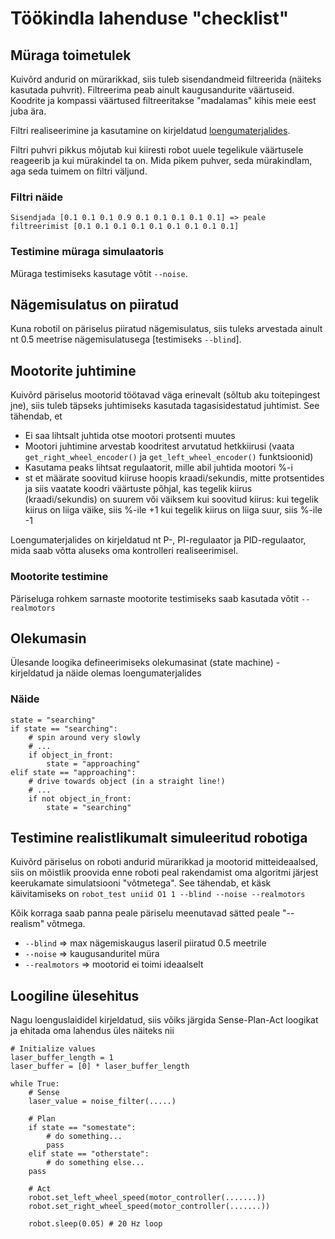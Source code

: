 # Töökindla lahenduse "checklist"

## Müraga toimetulek 

Kuivõrd andurid on mürarikkad, siis tuleb sisendandmeid filtreerida (näiteks kasutada puhvrit). Filtreerima peab ainult kaugusandurite väärtuseid. Koodrite ja kompassi väärtused filtreeritakse "madalamas" kihis meie eest juba ära.

Filtri realiseerimine ja kasutamine on kirjeldatud [loengumaterjalides](https://github.com/iti0201/iti0201/tree/lecture-02).

Filtri puhvri pikkus mõjutab kui kiiresti robot uuele tegelikule väärtusele reageerib ja kui mürakindel ta on. Mida pikem puhver, seda mürakindlam, aga seda tuimem on filtri väljund.

### Filtri näide
```
Sisendjada [0.1 0.1 0.1 0.9 0.1 0.1 0.1 0.1 0.1] => peale filtreerimist [0.1 0.1 0.1 0.1 0.1 0.1 0.1 0.1 0.1]
```

### Testimine müraga simulaatoris
Müraga testimiseks kasutage võtit `--noise`.

## Nägemisulatus on piiratud
Kuna robotil on päriselus piiratud nägemisulatus, siis tuleks arvestada ainult nt 0.5 meetrise nägemisulatusega [testimiseks `--blind`].

## Mootorite juhtimine
Kuivõrd päriselus mootorid töötavad väga erinevalt (sõltub aku toitepingest jne), siis tuleb täpseks juhtimiseks kasutada tagasisidestatud juhtimist.
See tähendab, et
* Ei saa lihtsalt juhtida otse mootori protsenti muutes
* Mootori juhtimine arvestab koodritest arvutatud hetkkiirusi (vaata `get_right_wheel_encoder()` ja `get_left_wheel_encoder()` funktsioonid)
* Kasutama peaks lihtsat regulaatorit, mille abil juhtida mootori %-i
* st et määrate soovitud kiiruse hoopis kraadi/sekundis, mitte       protsentides ja siis    vaatate koodri väärtuste põhjal, kas tegelik       kiirus (kraadi/sekundis) on suurem või    väiksem kui soovitud kiirus:
   kui tegelik kiirus on liiga väike, siis %-ile +1
   kui tegelik kiirus on liiga suur, siis %-ile -1

Loengumaterjalides on kirjeldatud nt P-, PI-regulaator ja PID-regulaator, mida saab võtta aluseks oma kontrolleri realiseerimisel.

### Mootorite testimine
Päriseluga rohkem sarnaste mootorite testimiseks saab kasutada võtit `--realmotors`

## Olekumasin
Ülesande loogika defineerimiseks olekumasinat (state machine) - kirjeldatud ja näide olemas loengumaterjalides

### Näide
```
state = "searching"
if state == "searching":
    # spin around very slowly
    # ...
    if object_in_front:
        state = "approaching"
elif state == "approaching":
    # drive towards object (in a straight line!)
    # ...
    if not object_in_front:
        state = "searching"
```

## Testimine realistlikumalt simuleeritud robotiga

Kuivõrd päriselus on roboti andurid mürarikkad ja mootorid mitteideaalsed, siis on mõistlik proovida enne roboti peal rakendamist oma algoritmi järjest keerukamate simulatsiooni "võtmetega".
See tähendab, et käsk käivitamiseks on `robot_test uniid O1 1 --blind --noise --realmotors`

Kõik korraga saab panna peale päriselu meenutavad sätted peale "--realism" võtmega.

- `--blind` => max nägemiskaugus laseril piiratud 0.5 meetrile
- `--noise` => kaugusanduritel müra
- `--realmotors` => mootorid ei toimi ideaalselt

## Loogiline ülesehitus

Nagu loenguslaididel kirjeldatud, siis võiks järgida Sense-Plan-Act loogikat ja ehitada oma lahendus üles näiteks nii
```
# Initialize values
laser_buffer_length = 1
laser_buffer = [0] * laser_buffer_length

while True:
    # Sense
    laser_value = noise_filter(.....)

    # Plan
    if state == "somestate":
        # do something...
        pass
    elif state == "otherstate":
        # do something else...
	pass

    # Act
    robot.set_left_wheel_speed(motor_controller(.......))
    robot.set_right_wheel_speed(motor_controller(.......))
    
    robot.sleep(0.05) # 20 Hz loop
```
